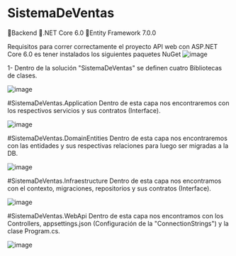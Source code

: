 # SistemaDeVentas
📎Backend 
    📌.NET Core 6.0
    📌Entity Framework 7.0.0
    
 Requisitos para correr correctamente el proyecto API web con ASP.NET Core 6.0 es tener instalados los siguientes paquetes NuGet
 ![image](https://user-images.githubusercontent.com/87341430/205806620-8b00665b-0e17-4e0b-9083-ade947385ef1.png)


1- Dentro de la solución "SistemaDeVentas" se definen cuatro Bibliotecas de clases.

![image](https://user-images.githubusercontent.com/87341430/205804785-f1bdfbf4-107a-48e3-83aa-33d6f22f3bc2.png)


  #SistemaDeVentas.Application
  Dentro de esta capa nos encontraremos con los respectivos servicios y sus contratos (Interface).
  
  ![image](https://user-images.githubusercontent.com/87341430/205805750-b000e5db-fe03-4b5f-8e70-1985eb7425ff.png)
  
  
  #SistemaDeVentas.DomainEntities
  Dentro de esta capa nos encontraremos con las entidades y sus respectivas relaciones para luego ser migradas a la DB.
  
  ![image](https://user-images.githubusercontent.com/87341430/205806954-9b42bc22-e480-4cf3-add4-cffaa5754017.png)

  
  #SistemaDeVentas.Infraestructure
  Dentro de esta capa nos encontramos con el contexto, migraciones, repositorios y sus contratos (Interface).
  
  ![image](https://user-images.githubusercontent.com/87341430/205807651-b1fd7502-5495-4402-ba39-c078e09fd03f.png)


  #SistemaDeVentas.WebApi
  Dentro de esta capa nos encontramos con los Controllers, appsettings.json (Configuración de la "ConnectionStrings") y la clase Program.cs.
  
  ![image](https://user-images.githubusercontent.com/87341430/205808089-9b37b41f-9dcf-4329-b9a9-cd25a0d17372.png)

  
